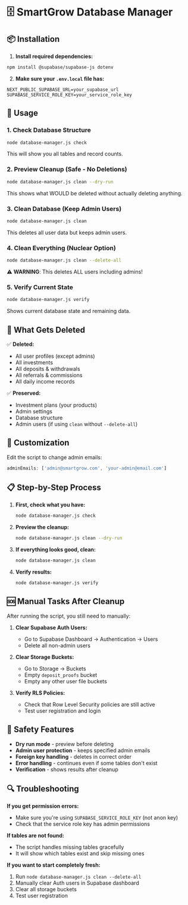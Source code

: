 # 🗄️ SmartGrow Database Manager

## 📦 Installation

1. **Install required dependencies:**
```bash
npm install @supabase/supabase-js dotenv
```

2. **Make sure your `.env.local` file has:**
```env
NEXT_PUBLIC_SUPABASE_URL=your_supabase_url
SUPABASE_SERVICE_ROLE_KEY=your_service_role_key
```

## 🚀 Usage

### 1. Check Database Structure
```bash
node database-manager.js check
```
This will show you all tables and record counts.

### 2. Preview Cleanup (Safe - No Deletions)
```bash
node database-manager.js clean --dry-run
```
This shows what WOULD be deleted without actually deleting anything.

### 3. Clean Database (Keep Admin Users)
```bash
node database-manager.js clean
```
This deletes all user data but keeps admin users.

### 4. Clean Everything (Nuclear Option)
```bash
node database-manager.js clean --delete-all
```
⚠️ **WARNING**: This deletes ALL users including admins!

### 5. Verify Current State
```bash
node database-manager.js verify
```
Shows current database state and remaining data.

## 🎯 What Gets Deleted

✅ **Deleted:**
- All user profiles (except admins)
- All investments
- All deposits & withdrawals
- All referrals & commissions
- All daily income records

✅ **Preserved:**
- Investment plans (your products)
- Admin settings
- Database structure
- Admin users (if using `clean` without `--delete-all`)

## 🔧 Customization

Edit the script to change admin emails:
```javascript
adminEmails: ['admin@smartgrow.com', 'your-admin@email.com']
```

## 📋 Step-by-Step Process

1. **First, check what you have:**
   ```bash
   node database-manager.js check
   ```

2. **Preview the cleanup:**
   ```bash
   node database-manager.js clean --dry-run
   ```

3. **If everything looks good, clean:**
   ```bash
   node database-manager.js clean
   ```

4. **Verify results:**
   ```bash
   node database-manager.js verify
   ```

## 🆘 Manual Tasks After Cleanup

After running the script, you still need to manually:

1. **Clear Supabase Auth Users:**
   - Go to Supabase Dashboard → Authentication → Users
   - Delete all non-admin users

2. **Clear Storage Buckets:**
   - Go to Storage → Buckets
   - Empty `deposit_proofs` bucket
   - Empty any other user file buckets

3. **Verify RLS Policies:**
   - Check that Row Level Security policies are still active
   - Test user registration and login

## 🚨 Safety Features

- **Dry run mode** - preview before deleting
- **Admin user protection** - keeps specified admin emails
- **Foreign key handling** - deletes in correct order
- **Error handling** - continues even if some tables don't exist
- **Verification** - shows results after cleanup

## 🔍 Troubleshooting

**If you get permission errors:**
- Make sure you're using `SUPABASE_SERVICE_ROLE_KEY` (not anon key)
- Check that the service role key has admin permissions

**If tables are not found:**
- The script handles missing tables gracefully
- It will show which tables exist and skip missing ones

**If you want to start completely fresh:**
1. Run `node database-manager.js clean --delete-all`
2. Manually clear Auth users in Supabase dashboard
3. Clear all storage buckets
4. Test user registration
